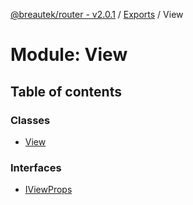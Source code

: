 [@breautek/router - v2.0.1](../README.md) / [Exports](../modules.md) / View

# Module: View

## Table of contents

### Classes

- [View](../classes/View.View-1.md)

### Interfaces

- [IViewProps](../interfaces/View.IViewProps.md)
